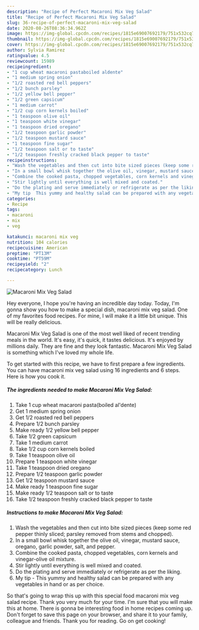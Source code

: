 ```yaml
---
description: "Recipe of Perfect Macaroni Mix Veg Salad"
title: "Recipe of Perfect Macaroni Mix Veg Salad"
slug: 36-recipe-of-perfect-macaroni-mix-veg-salad
date: 2020-08-26T08:36:34.962Z
image: https://img-global.cpcdn.com/recipes/1815e69007692179/751x532cq70/macaroni-mix-veg-salad-recipe-main-photo.jpg
thumbnail: https://img-global.cpcdn.com/recipes/1815e69007692179/751x532cq70/macaroni-mix-veg-salad-recipe-main-photo.jpg
cover: https://img-global.cpcdn.com/recipes/1815e69007692179/751x532cq70/macaroni-mix-veg-salad-recipe-main-photo.jpg
author: Sylvia Ramirez
ratingvalue: 4.5
reviewcount: 15989
recipeingredient:
- "1 cup wheat macaroni pastaboiled aldente"
- "1 medium spring onion"
- "1/2 roasted red bell peppers"
- "1/2 bunch parsley"
- "1/2 yellow bell pepper"
- "1/2 green capsicum"
- "1 medium carrot"
- "1/2 cup corn kernels boiled"
- "1 teaspoon olive oil"
- "1 teaspoon white vinegar"
- "1 teaspoon dried oregano"
- "1/2 teaspoon garlic powder"
- "1/2 teaspoon mustard sauce"
- "1 teaspoon fine sugar"
- "1/2 teaspoon salt or to taste"
- "1/2 teaspoon freshly cracked black pepper to taste"
recipeinstructions:
- "Wash the vegetables and then cut into bite sized pieces (keep some red pepper thinly sliced; parsley removed from stems and chopped)."
- "In a small bowl whisk together the olive oil, vinegar, mustard sauce, oregano, garlic powder, salt, and pepper."
- "Combine the cooked pasta, chopped vegetables, corn kernels and vinegar-olive oil mixture."
- "Stir lightly until everything is well mixed and coated."
- "Do the plating and serve immediately or refrigerate as per the liking."
- "My tip  This yummy and healthy salad can be prepared with any vegetables in hand or as per choice."
categories:
- Recipe
tags:
- macaroni
- mix
- veg

katakunci: macaroni mix veg 
nutrition: 104 calories
recipecuisine: American
preptime: "PT13M"
cooktime: "PT59M"
recipeyield: "2"
recipecategory: Lunch

---
```



![Macaroni Mix Veg Salad](https://img-global.cpcdn.com/recipes/1815e69007692179/751x532cq70/macaroni-mix-veg-salad-recipe-main-photo.jpg)

Hey everyone, I hope you're having an incredible day today. Today, I'm gonna show you how to make a special dish, macaroni mix veg salad. One of my favorites food recipes. For mine, I will make it a little bit unique. This will be really delicious.

Macaroni Mix Veg Salad is one of the most well liked of recent trending meals in the world. It's easy, it's quick, it tastes delicious. It's enjoyed by millions daily. They are fine and they look fantastic. Macaroni Mix Veg Salad is something which I've loved my whole life.




To get started with this recipe, we have to first prepare a few ingredients. You can have macaroni mix veg salad using 16 ingredients and 6 steps. Here is how you cook it.

<!--inarticleads1-->

##### The ingredients needed to make Macaroni Mix Veg Salad:

1. Take 1 cup wheat macaroni pasta(boiled al&#39;dente)
1. Get 1 medium spring onion
1. Get 1/2 roasted red bell peppers
1. Prepare 1/2 bunch parsley
1. Make ready 1/2 yellow bell pepper
1. Take 1/2 green capsicum
1. Take 1 medium carrot
1. Take 1/2 cup corn kernels boiled
1. Take 1 teaspoon olive oil
1. Prepare 1 teaspoon white vinegar
1. Take 1 teaspoon dried oregano
1. Prepare 1/2 teaspoon garlic powder
1. Get 1/2 teaspoon mustard sauce
1. Make ready 1 teaspoon fine sugar
1. Make ready 1/2 teaspoon salt or to taste
1. Take 1/2 teaspoon freshly cracked black pepper to taste




<!--inarticleads2-->

##### Instructions to make Macaroni Mix Veg Salad:

1. Wash the vegetables and then cut into bite sized pieces (keep some red pepper thinly sliced; parsley removed from stems and chopped).
1. In a small bowl whisk together the olive oil, vinegar, mustard sauce, oregano, garlic powder, salt, and pepper.
1. Combine the cooked pasta, chopped vegetables, corn kernels and vinegar-olive oil mixture.
1. Stir lightly until everything is well mixed and coated.
1. Do the plating and serve immediately or refrigerate as per the liking.
1. My tip  - This yummy and healthy salad can be prepared with any vegetables in hand or as per choice.




So that's going to wrap this up with this special food macaroni mix veg salad recipe. Thank you very much for your time. I'm sure that you will make this at home. There is gonna be interesting food in home recipes coming up. Don't forget to save this page on your browser, and share it to your family, colleague and friends. Thank you for reading. Go on get cooking!
